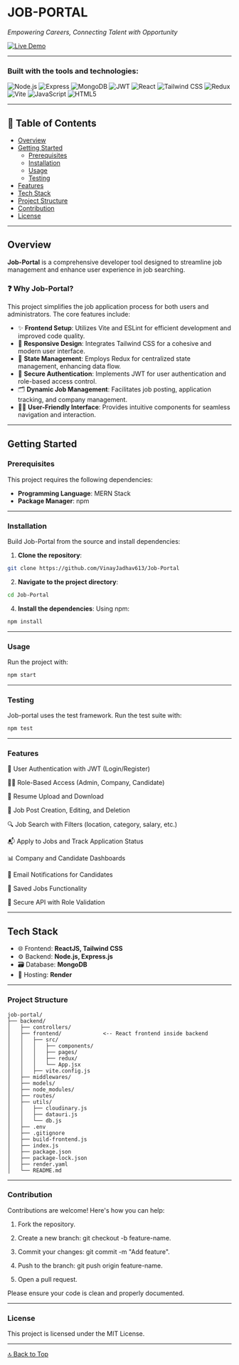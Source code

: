 <a name="top"></a>
# JOB-PORTAL

*Empowering Careers, Connecting Talent with Opportunity*

[![Live Demo](https://img.shields.io/badge/Live-Demo-blue?style=for-the-badge&logo=render)](https://job-portal-vj-1cbe.onrender.com/)

---

### **Built with the tools and technologies:**

![Node.js](https://img.shields.io/badge/Node.js-black?logo=node.js&style=flat)
![Express](https://img.shields.io/badge/Express.js-grey?logo=express&style=flat)
![MongoDB](https://img.shields.io/badge/MongoDB-4DB33D?logo=mongodb&style=flat)
![JWT](https://img.shields.io/badge/JWT-black?logo=jsonwebtokens&style=flat)
![React](https://img.shields.io/badge/React-61DAFB?logo=react&style=flat)
![Tailwind CSS](https://img.shields.io/badge/Tailwind_CSS-38B2AC?logo=tailwind-css&style=flat)
![Redux](https://img.shields.io/badge/Redux-764ABC?logo=redux&style=flat)
![Vite](https://img.shields.io/badge/Vite-646CFF?logo=vite&style=flat)
![JavaScript](https://img.shields.io/badge/JavaScript-F7DF1E?logo=javascript&logoColor=black&style=flat)
![HTML5](https://img.shields.io/badge/HTML5-E34F26?logo=html5&logoColor=white&style=flat)


---

## 📑 Table of Contents

- [Overview](#overview)
- [Getting Started](#getting-started)
  - [Prerequisites](#prerequisites)
  - [Installation](#installation)
  - [Usage](#usage)
  - [Testing](#testing)
- [Features](#features)
- [Tech Stack](#tech-stack)
- [Project Structure](#project-structure)
- [Contribution](#contribution)
- [License](#license)

---

## Overview

**Job-Portal** is a comprehensive developer tool designed to streamline job management and enhance user experience in job searching.

### ❓ Why Job-Portal?

This project simplifies the job application process for both users and administrators. The core features include:

- ✨ **Frontend Setup**: Utilizes Vite and ESLint for efficient development and improved code quality.
- 💠 **Responsive Design**: Integrates Tailwind CSS for a cohesive and modern user interface.
- 🔄 **State Management**: Employs Redux for centralized state management, enhancing data flow.
- 🔐 **Secure Authentication**: Implements JWT for user authentication and role-based access control.
- 🗂️ **Dynamic Job Management**: Facilitates job posting, application tracking, and company management.
- 🧑‍💻 **User-Friendly Interface**: Provides intuitive components for seamless navigation and interaction.

---

## Getting Started

### Prerequisites

This project requires the following dependencies:

- **Programming Language**: MERN Stack
- **Package Manager**: npm

---

### Installation

Build Job-Portal from the source and install dependencies:

1. **Clone the repository**:

```bash
git clone https://github.com/VinayJadhav613/Job-Portal
```

2. **Navigate to the project directory**:
```bash
cd Job-Portal
```

4. **Install the dependencies**:
Using npm:
```bash
npm install
```
---

### Usage
Run the project with:
```bash
npm start
```

---

### Testing
Job-portal uses the test framework. Run the test suite with:
```bash
npm test
```

---

### Features
👤 User Authentication with JWT (Login/Register)

🧑‍💼 Role-Based Access (Admin, Company, Candidate)

📄 Resume Upload and Download

📝 Job Post Creation, Editing, and Deletion

🔍 Job Search with Filters (location, category, salary, etc.)

📬 Apply to Jobs and Track Application Status

📊 Company and Candidate Dashboards

📧 Email Notifications for Candidates

💾 Saved Jobs Functionality

🔐 Secure API with Role Validation

---

## Tech Stack

- 🌐 Frontend: **ReactJS, Tailwind CSS**
- ⚙️ Backend: **Node.js, Express.js**
- 🗃️ Database: **MongoDB**
- 🔗 Hosting: **Render**

---

### Project Structure
```text
job-portal/
├── backend/
│   ├── controllers/
│   ├── frontend/             <-- React frontend inside backend
│   │   ├── src/
│   │   │   ├── components/
│   │   │   ├── pages/
│   │   │   ├── redux/
│   │   │   └── App.jsx
│   │   ├── vite.config.js
│   ├── middlewares/
│   ├── models/
│   ├── node_modules/
│   ├── routes/
│   ├── utils/
│   │   ├── cloudinary.js
│   │   ├── datauri.js
│   │   └── db.js
│   ├── .env
│   ├── .gitignore
│   ├── build-frontend.js
│   ├── index.js
│   ├── package.json
│   ├── package-lock.json
│   ├── render.yaml
│   └── README.md
```
---

### Contribution
Contributions are welcome! Here's how you can help:

1. Fork the repository.

2. Create a new branch: git checkout -b feature-name.

3. Commit your changes: git commit -m "Add feature".

4. Push to the branch: git push origin feature-name.

5. Open a pull request.

Please ensure your code is clean and properly documented.

---

### License
This project is licensed under the MIT License.

---

[🔝 Back to Top](#top)

